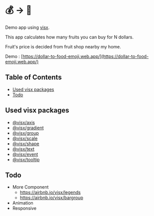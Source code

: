# 💰 -> 🍎

Demo app using [visx](https://github.com/airbnb/visx).

This app calculates how many fruits you can buy for N dollars.

Fruit's price is decided from fruit shop nearby my home.

Demo : [https://dollar-to-food-emoji.web.app/](https://dollar-to-food-emoji.web.app/)

## Table of Contents

- [Used visx packages](#used-visx-packages)
- [Todo](#todo)

## Used visx packages

- [@visx/axis](https://airbnb.io/visx/docs/axis)
- [@visx/gradient](https://airbnb.io/visx/docs/gradient)
- [@visx/group](https://airbnb.io/visx/docs/group)
- [@visx/scale](https://airbnb.io/visx/docs/scale)
- [@visx/shape](https://airbnb.io/visx/docs/shape)
- [@visx/text](https://airbnb.io/visx/docs/text)
- [@visx/event](https://airbnb.io/visx/docs/event)
- [@visx/tooltip](https://airbnb.io/visx/docs/tooltip)

## Todo

- More Component
  - https://airbnb.io/visx/legends
  - https://airbnb.io/visx/bargroup
- Animation
- Responsive
